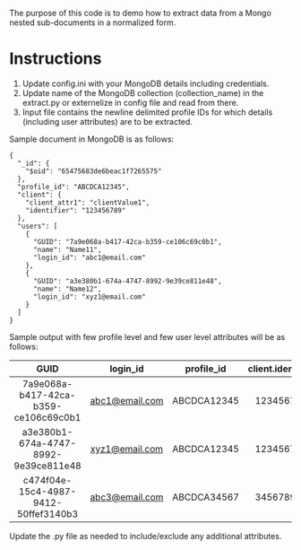 The purpose of this code is to demo how to extract data from a Mongo nested sub-documents in a normalized form.

# Instructions
1. Update config.ini with your MongoDB details including credentials.
2. Update name of the MongoDB collection (collection_name) in the extract.py or externelize in config file and read from there.
3. Input file contains the newline delimited profile IDs for which details (including user attributes) are to be extracted.

Sample document in MongoDB is as follows:
```
{
  "_id": {
    "$oid": "65475683de6beac1f7265575"
  },
  "profile_id": "ABCDCA12345",
  "client": {
    "client_attr1": "clientValue1",
    "identifier": "123456789"
  },
  "users": [
    {
      "GUID": "7a9e068a-b417-42ca-b359-ce106c69c0b1",
      "name": "Name11",
      "login_id": "abc1@email.com"
    },
    {
      "GUID": "a3e380b1-674a-4747-8992-9e39ce811e48",
      "name": "Name12",
      "login_id": "xyz1@email.com"
    }
  ]
}
```

Sample output with few profile level and few user level attributes will be as follows:

| GUID | login_id | profile_id | client.identifier |
| :---: | :---: | :---: | :---: |
| 7a9e068a-b417-42ca-b359-ce106c69c0b1 | abc1@email.com | ABCDCA12345 | 123456789 |
| a3e380b1-674a-4747-8992-9e39ce811e48 | xyz1@email.com | ABCDCA12345 | 123456789 |
| c474f04e-15c4-4987-9412-50ffef3140b3 | abc3@email.com | ABCDCA34567 | 345678901 |

Update the .py file as needed to include/exclude any additional attributes.